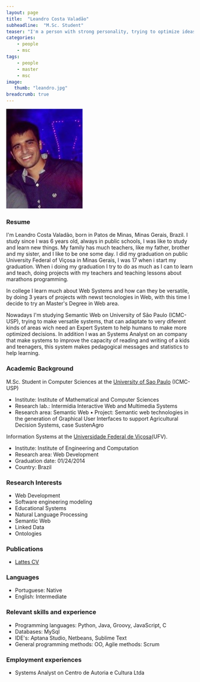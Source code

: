 ```yaml
---
layout: page
title:  "Leandro Costa Valadão"
subheadline:  "M.Sc. Student"
teaser: "I'm a person with strong personality, trying to optimize ideas for better processes."
categories:
    - people
    - msc
tags:
    - people
    - master
    - msc
image:
   thumb: "leandro.jpg"
breadcrumb: true
---
```

![John's photo](/images/leandro.jpg)

### Resume
I'm Leandro Costa Valadão, born in Patos de Minas, Minas Gerais, Brazil. I study since I was 6 years old, always in public schools, I was like to study and learn new things. My family has much teachers, like my father, brother and my sister, and I like to be one some day. I did my graduation on public University Federal of Viçosa in Minas Gerais, I was 17 when i start my graduation. When i doing my graduation I try to do as much as I can to learn and teach, doing projects with my teachers and teaching lessons about marathons programming.

In college I learn much about Web Systems and how can they be versatile, by doing 3 years of projects with newst tecnologies in Web, with this time I decide to try an Master's Degree in Web area.

Nowadays I'm studying Semantic Web on University of São Paulo (ICMC-USP), trying to make versatile systems, that can adaptate to very diferent kinds of areas wich need an Expert System to help humans to make more optimized decisions. In addition I was an Systems Analyst on an company that make systems to improve the capacity of reading and writing of a kids and teenagers, this system makes pedagogical messages and statistics to help learning.


### Academic Background

M.Sc. Student in Computer Sciences at the [University of Sao Paulo](http://www.icmc.usp.br/Portal/) (ICMC-USP) 
* Institute: Institute of Mathematical and Computer Sciences
* Research lab.: Intermídia Interactive Web and Multimedia Systems
* Research area: Semantic Web
• Project: Semantic web technologies in the generation of Graphical User Interfaces to support Agricultural Decision Systems, case SustenAgro

Information Systems at the [Universidade Federal de Viçosa](http://www.ufv.br/)(UFV). 
* Institute: Institute of Engineering and Computation
* Research area: Web Development
* Graduation date: 01/24/2014
* Country: Brazil

### Research Interests
* Web Development
* Software engineering modeling
* Educational Systems
* Natural Language Processing
* Semantic Web 
* Linked Data
* Ontologies


### Publications
* [Lattes CV]( http://lattes.cnpq.br/3131965652341737) 

### Languages
* Portuguese:	Native
* English:		Intermediate



### Relevant skills and experience
* Programming languages: Python, Java, Groovy, JavaScript, C
* Databases: MySql
* IDE's: Aptana Studio, Netbeans, Sublime Text
* General programming methods: OO, Agile methods: Scrum

### Employment experiences
* Systems Analyst on Centro de Autoria e Cultura Ltda
